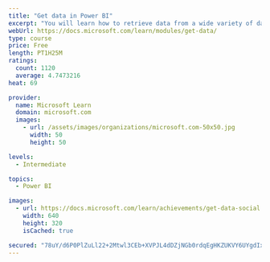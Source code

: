 ```yaml
---
title: "Get data in Power BI"
excerpt: "You will learn how to retrieve data from a wide variety of data sources, including Microsoft Excel, relational databases, and NoSQL data stores. You will also learn how to improve performance while retrieving data."
webUrl: https://docs.microsoft.com/learn/modules/get-data/
type: course
price: Free
length: PT1H25M
ratings:
  count: 1120
  average: 4.7473216
heat: 69

provider:
  name: Microsoft Learn
  domain: microsoft.com
  images:
    - url: /assets/images/organizations/microsoft.com-50x50.jpg
      width: 50
      height: 50

levels:
  - Intermediate

topics:
  - Power BI

images:
  - url: https://docs.microsoft.com/learn/achievements/get-data-social.png
    width: 640
    height: 320
    isCached: true

secured: "78uY/d6P0PlZuLl22+2Mtwl3CEb+XVPJL4dDZjNGb0rdqEgHKZUKVY6UYgdIx/LuzPLa6U4w2vPnobGzRSGMf8f7G1zm0pG/ukqXzjPb5XUg7IJ8lQArnukgWcka+Q3wJBfBvzda9TTa+kwG4UfM3HJL1IDwOXkyTwkQu36BLYTeROI56LQvnr1m5quO0gub5uEADnkoQJ3X7ZuO0RB6iKjzfVM82Ps5oW+3dfyV5vNwlKHyopfvBWjJb9FcmRRZo4JphQN2nAKPzrNxZFpb7avHmypGXFNEZ9F5uUABV8mSyW3LITkSA2UiMYlo/VEa5+CvaemkS3jrfIrAQm6aNxsbFM8OzpfnoTWuQdSY12r6ytCXbX/k9sXo0H4vB4t1nnxVhRH0WaUxGfCp4UUPv5yoKIPnk1eQLk9fxc5kioE=;x7ZJ/p2Cb3huWApKVY45bg=="
---
```


